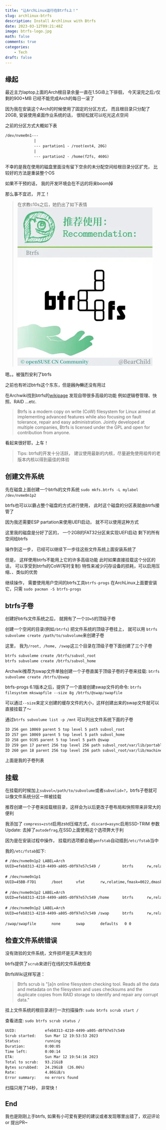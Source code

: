 ```yaml
---
title: "让ArchLinux运行在Btrfs上！"
slug: archlinux-btrfs
description: Install Archlinux with Btrfs
date: 2023-03-12T09:21:48Z
image: btrfs-logo.jpg
math: false
comments: true
categories: 
    - Tech
draft: false
---
```


## 缘起

最近主力laptop上面的Arch根目录余量一直在1.5GiB上下徘徊，
今天滚完之后`/`仅剩的900+MB 已经不能完成Arch的每日一滚了

因为我在安装这个Arch的时候使用了固定的分区方式，
而且根目录只分配了20GB, 安装使用桌面作业系统的话，
很轻松就可以吃光这点空间

之前的分区方式大概如下表

```txt
/dev/nvme0n1---
             |
             --- partation1 - /root(ext4, 20G)
             |
             --- partation2 - /home(f2fs, 460G)
```

不幸的是我在使用的磁盘里面没有留下空余的未分配空间给根目录分区扩充，
比较好的方法是重装整个OS

如果不干预的话， 我的开发环境会在不远的将来boom掉

那么事不宜迟， 开工！

> 在求教c10s之后，她扔出了如下表情
![recommend-btrfs](btrfs-recommend.jpg)

嗯。。被强烈安利了btrfs

之前也有听过btrfs这个东东，但是~~因为懒~~还没有用过

在Archwiki找到btrfs的[wikipage](https://wiki.archlinux.org/title/Btrfs)
发现自带很多高级的功能 例如逻辑卷管理、快照、RAID ...etc.

> Btrfs is a modern copy on write (CoW) filesystem for Linux aimed at implementing advanced features while also focusing on fault tolerance, repair and easy administration. Jointly developed at multiple companies, Btrfs is licensed under the GPL and open for contribution from anyone.

看起来很好耶，上车！

> Tips: btrfs的开发十分活跃， 建议使用最新的内核，尽量避免使用祖传的老版本内核以得到最佳的体验

## 创建文件系统

先在磁盘上面创建一个btrfs的文件系统
` sudo mkfs.btrfs -L mylabel /dev/nvme0n1p2 `

btrfs也可以以霸占整个磁盘的方式进行使用， 此时这个磁盘的分区表就由btrfs接管了

因为我还需要ESP partation来使用UEFI启动， 就不可以使用这种方式

这里我的磁盘是分好了区的， 一个2GB的FAT32分区来实现UEFI启动 剩下的所有空间给btrfs

操作到这一步， 已经可以继续下一步往这些文件系统上面安装系统了

但是， 这样使用btrfs不能用上它的许多高级功能
此时如果直接挂载这个分区的话， 可以享受到btrfs的CoW(写时复制) 特性来减少闪存设备的损耗，可以启用压缩、、类似的优势

继续操作， 需要使用用户空间的btrfs工具`btrfs-progs`
在ArchLinux上面要安装它，只需
`sudo pacman -S btrfs-progs`

## btrfs子卷

创建好btrfs文件系统之后， 就拥有了一个`ID=5`的顶级子卷

创建一个空闲的目录(例如`/btrfs`) 把文件系统的顶级子卷挂上，
就可以用 `btrfs subvolume create /path/to/subvolume`来创建子卷

这里， 我为`/root, /home, /swap`这三个目录在顶级子卷下面创建了三个子卷

```bash
btrfs subvoleme create /btrfs/subvol_root
btrfs subvolume create /btrfs/subvol_home

```

Archwiki推荐为swap文件单独创建一个子卷直属于顶级子卷的子卷来挂载:
`btrfs subvolume create /btrfs/@swap`

btrfs-progs 6.1版本之后，提供了一个直接创建swap文件的命令:
`btrfs filesystem mkswapfile --size 8g /btrfs/@swap/swapfile`

可以通过`--size`来定义创建的缓存文件的大小，这样创建出来的swap文件就可以直接挂载了～

通过`btrfs subvolume list -p /mnt` 可以列出文件系统下面的子卷

```txt
ID 256 gen 10069 parent 5 top level 5 path subvol_root
ID 257 gen 10069 parent 5 top level 5 path subvol_home
ID 258 gen 9195 parent 5 top level 5 path @swap
ID 259 gen 17 parent 256 top level 256 path subvol_root/var/lib/portables
ID 260 gen 18 parent 256 top level 256 path subvol_root/var/lib/machines
```

上面是我的子卷列表

## 挂载

在挂载的时候加上`subvol=/path/to/subvolume`或者`subvolid=?`，btrfs子卷就可以像文件系统分区一样被挂载

推荐创建一个子卷来挂载根目录，这样会为以后更改子卷布局和快照带来非常大的便利

我添加了 `compress=zstd`启用zstd压缩方式，`discard=async`启用SSD-TRIM 参数
Update: 去掉了`autodefrag`,在SSD上面使用这个选项弊大于利

因为是在安装过程中操作， 挂载的选项都会被`genfstab`自动插到`/etc/fstab`当中

我的`/etc/fstab`如下:

```txt
# /dev/nvme0n1p2 LABEL=Arch
UUID=efeb8313-4210-4499-a805-d0f97e57c549 /          btrfs      rw,relatime,compress=zstd:3,ssd,discard=async,space_cache=v2,autodefrag,subvolid=256,subvol=/subvol_root 0 0

# /dev/nvme0n1p1
UUID=45BB-F7D1       /boot      vfat       rw,relatime,fmask=0022,dmask=0022,codepage=437,iocharset=ascii,shortname=mixed,utf8,errors=remount-ro 0 2

# /dev/nvme0n1p2 LABEL=Arch
UUID=efeb8313-4210-4499-a805-d0f97e57c549 /home      btrfs      rw,relatime,compress=zstd:3,ssd,discard=async,space_cache=v2,autodefrag,subvolid=257,subvol=/subvol_home 0 0

# /dev/nvme0n1p2 LABEL=Arch
UUID=efeb8313-4210-4499-a805-d0f97e57c549 /swap      btrfs      rw,relatime,compress=zstd:3,ssd,discard=async,space_cache=v2,autodefrag,subvolid=258,subvol=/@swap 0 0

/swap/swapfile       none       swap       defaults   0 0
```

## 检查文件系统错误

没有效验的文件系统，文件损坏是无声发生的

btrfs提供了`scrub`来进行在线的文件系统检查

BtrfsWiki这样写道：
> Btrfs scrub is "[a]n online filesystem checking tool. Reads all the data and metadata on the filesystem and uses checksums and the duplicate copies from RAID storage to identify and repair any corrupt data."

挂上文件系统的根目录进行一次扫描操作: `sudo btrfs scrub start /`

查看进度: `sudo btrfs scrub status /`

```txt
UUID:             efeb8313-4210-4499-a805-d0f97e57c549
Scrub started:    Sun Mar 12 19:53:53 2023
Status:           running
Duration:         0:00:05
Time left:        0:00:14
ETA:              Sun Mar 12 19:54:16 2023
Total to scrub:   93.21GiB
Bytes scrubbed:   24.29GiB  (26.06%)
Rate:             4.86GiB/s
Error summary:    no errors found
```

扫描只用了14秒， 非常快！

## End

我也是刚刚上手btrfs, 如果有小可爱有更好的建议或者发现哪里出错了，欢迎评论 or 提出PR~
